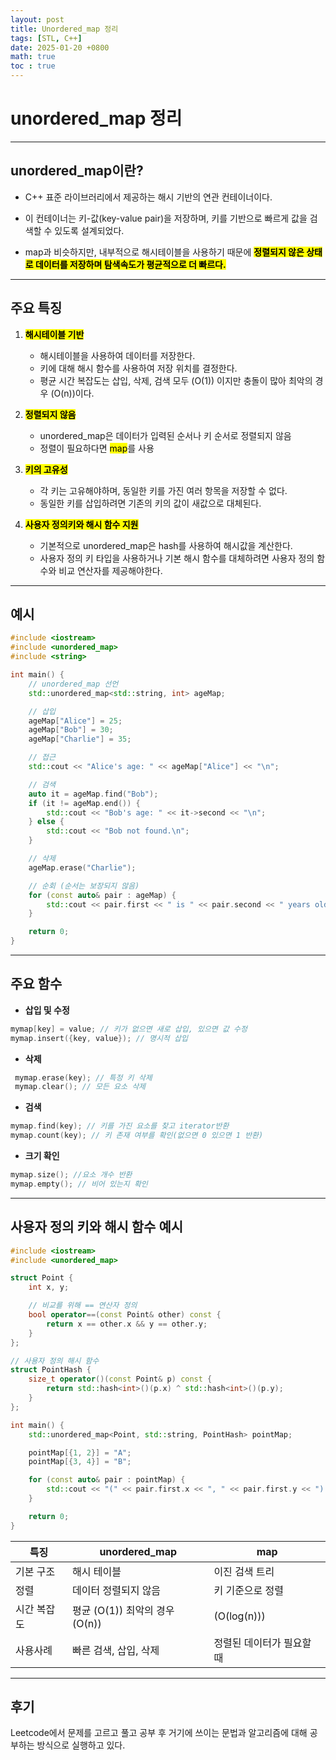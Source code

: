 ```yaml
---
layout: post
title: Unordered_map 정리
tags: [STL, C++]
date: 2025-01-20 +0800
math: true
toc : true
---
```


# unordered_map 정리
****
## unordered_map이란?

- C++ 표준 라이브러리에서 제공하는 해시 기반의 연관 컨테이너이다.

- 이 컨테이너는 키-값(key-value pair)을 저장하며, 키를 기반으로 빠르게 값을 검색할 수 있도록 설계되었다.
- map과 비슷하지만, 내부적으로 해시테이블을 사용하기 때문에 <mark>**정렬되지 않은 상태로 데이터를 저장하며 탐색속도가 평균적으로 더 빠르다.**<mark>


****



## 주요 특징
1. <mark>**해시테이블 기반**</mark>
   - 해시테이블을 사용하여 데이터를 저장한다.
   - 키에 대해 해시 함수를 사용하여 저장 위치를 결정한다.
   - 평균 시간 복잡도는 삽입, 삭제, 검색 모두 \(O(1)\) 이지만 충돌이 많아 최악의 경우 \(O(n)\)이다.

2. <mark> **정렬되지 않음** <mark>
   - unordered_map은 데이터가 입력된 순서나 키 순서로 정렬되지 않음
   - 정렬이 필요하다면 <mark>map</mark>를 사용
  
3. <mark>**키의 고유성**</mark>
    - 각 키는 고유해야하며, 동일한 키를 가진 여러 항목을 저장할 수 없다.
    - 동일한 키를 삽입하려면 기존의 키의 값이 새값으로 대체된다.
  
4. <mark>**사용자 정의키와 해시 함수 지원**</mark>
   - 기본적으로 unordered_map은 hash를 사용하여 해시값을 계산한다.
   - 사용자 정의 키 타입을 사용하거나 기본 해시 함수를 대체하려면 사용자 정의 함수와 비교 연산자를 제공해야한다.

****
## 예시
```cpp
#include <iostream>
#include <unordered_map>
#include <string>

int main() {
    // unordered_map 선언
    std::unordered_map<std::string, int> ageMap;

    // 삽입
    ageMap["Alice"] = 25;
    ageMap["Bob"] = 30;
    ageMap["Charlie"] = 35;

    // 접근
    std::cout << "Alice's age: " << ageMap["Alice"] << "\n";

    // 검색
    auto it = ageMap.find("Bob");
    if (it != ageMap.end()) {
        std::cout << "Bob's age: " << it->second << "\n";
    } else {
        std::cout << "Bob not found.\n";
    }

    // 삭제
    ageMap.erase("Charlie");

    // 순회 (순서는 보장되지 않음)
    for (const auto& pair : ageMap) {
        std::cout << pair.first << " is " << pair.second << " years old.\n";
    }

    return 0;
}
```
****
## 주요 함수

   - **삽입 및 수정**
   ```cpp
   mymap[key] = value; // 키가 없으면 새로 삽입, 있으면 값 수정
   mymap.insert({key, value}); // 명시적 삽입
   ```

   - **삭제**
  ```cpp
   mymap.erase(key); // 특정 키 삭제
   mymap.clear(); // 모든 요소 삭제
   ```

   - **검색**
  ```cpp
  mymap.find(key); // 키를 가진 요소를 찾고 iterator반환
  mymap.count(key); // 키 존재 여부를 확인(없으면 0 있으면 1 반환)
  ```

  - **크기 확인**
  ```cpp
  mymap.size(); //요소 개수 반환
  mymap.empty(); // 비어 있는지 확인
  ```
****
## 사용자 정의 키와 해시 함수 예시 
```cpp
#include <iostream>
#include <unordered_map>

struct Point {
    int x, y;

    // 비교를 위해 == 연산자 정의
    bool operator==(const Point& other) const {
        return x == other.x && y == other.y;
    }
};

// 사용자 정의 해시 함수
struct PointHash {
    size_t operator()(const Point& p) const {
        return std::hash<int>()(p.x) ^ std::hash<int>()(p.y);
    }
};

int main() {
    std::unordered_map<Point, std::string, PointHash> pointMap;

    pointMap[{1, 2}] = "A";
    pointMap[{3, 4}] = "B";

    for (const auto& pair : pointMap) {
        std::cout << "(" << pair.first.x << ", " << pair.first.y << ") -> " << pair.second << "\n";
    }

    return 0;
}
```

|특징|unordered_map|map|
|---|----------------------|-----|
|기본 구조| 해시 테이블 | 이진 검색 트리|
|정렬| 데이터 정렬되지 않음 | 키 기준으로 정렬|
시간 복잡도| 평균 \(O(1\)) 최악의 경우 \(O(n\))|\(O(log(n\)))|
|사용사례| 빠른 검색, 삽입, 삭제| 정렬된 데이터가 필요할 때|
****
## 후기
Leetcode에서 문제를 고르고 풀고 공부 후 거기에 쓰이는 문법과 알고리즘에 대해 공부하는 방식으로 실행하고 있다.
